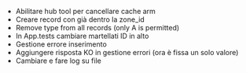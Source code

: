 + Abilitare hub tool per cancellare cache arm
+ Creare record con già dentro la zone_id
+ Remove type from all records (only A is permitted)
+ In App.tests cambiare martellati ID in alto
+ Gestione errore inserimento
+ Aggiungere risposta KO in gestione errori (ora è fissa un solo valore)
+ Cambiare e fare log su file